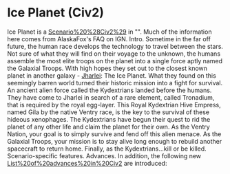 # Ice Planet (Civ2)

Ice Planet is a [Scenario%20%28Civ2%29](scenario) in "".
Much of the information here comes from AlaskaFox's FAQ on IGN.
Intro.
Sometime in the far off future, the human race develops the technology to travel between the stars. Not sure of what they will find on their voyage to the unknown, the humans assemble the most elite troops on the planet into a single force aptly named the Galaxial Troops. With high hopes they set out to the closest known planet in another galaxy - [Jharlei](Jharlei): The Ice Planet. What they found on this seemingly barren world turned their historic mission into a fight for survival.
An ancient alien force called the Kydextrians landed before the humans. They have come to Jharlei in search of a rare element, called Tronadium, that is required by the royal egg-layer. This Royal Kydextrian Hive Empress, named Gila by the native Ventry race, is the key to the survival of these hideous xenophages. The Kydextrians have begun their quest to rid the planet of any other life and claim the planet for their own. As the Ventry Nation, your goal is to simply survive and fend off this alien menace. As the Galaxial Troops, your mission is to stay alive long enough to rebuild another spacecraft to return home. Finally, as the Kydextrians...kill or be killed.
Scenario-specific features.
Advances.
In addition, the following new [List%20of%20advances%20in%20Civ2](advances) are introduced: